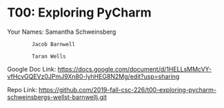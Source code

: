 # T00: Exploring PyCharm

Your Names: Samantha Schweinsberg

            Jacob Barnwell

            Taran Wells
            
Google Doc Link: https://docs.google.com/document/d/1HELLsMMcVY-vfHcvGQEVz0JPmJ9Xn80-lyhHEG8N2Mg/edit?usp=sharing

Repo Link: https://github.com/2019-fall-csc-226/t00-exploring-pycharm-schweinsbergs-wellst-barnwellj.git
